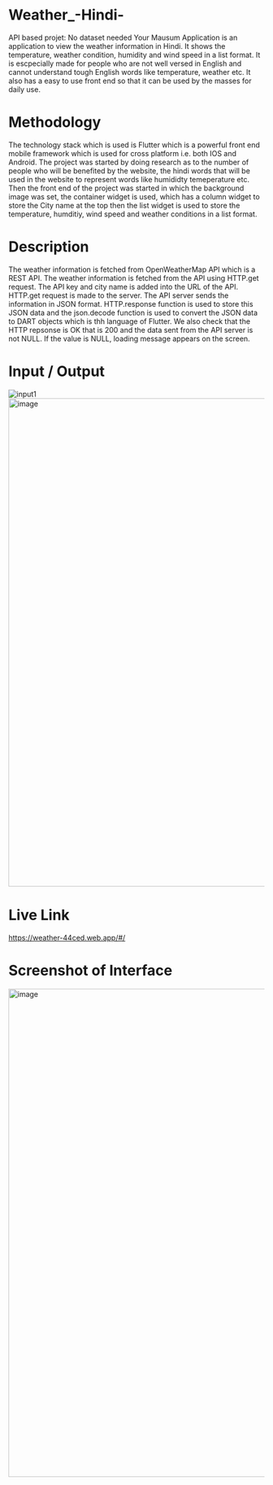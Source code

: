 # Weather_-Hindi-
API based projet: No dataset needed
Your Mausum Application is an application to view the weather information in Hindi. It shows the temperature, weather condition, humidity and wind speed in a list format. It is escpecially made for people who are not well versed in English and cannot understand tough English words like temperature, weather etc. It also has a easy to use front end so that it can be used by the masses for daily use.

# Methodology
The technology stack which is used is Flutter which is a powerful front end mobile framework which is used for cross platform i.e. both IOS and Android. 
The project was started by doing research as to the number of people who will be benefited by the website, the hindi words that will be used in the website to represent words like humididty temeperature etc. 
Then the front end of the project was started in which the background image was set, the container widget is used, which has a column widget to store the City name at the top then the list widget is used to store the temperature, humditiy, wind speed and weather conditions in a list format. 

# Description
The weather information is fetched from OpenWeatherMap API which is a REST API. The weather information is fetched from the API using HTTP.get request. 
The API key and city name is added into the URL of the API. HTTP.get request is made to the server. The API server sends the information in JSON format. HTTP.response function is used to store this JSON data and the json.decode function is used to convert the JSON data to DART objects which is thh language of Flutter.
We also check that the HTTP repsonse is OK that is 200 and the data sent from the API server is not NULL. If the value is NULL, loading message appears on the screen.

# Input / Output
![input1](https://user-images.githubusercontent.com/90370611/208239859-ed317736-036b-4559-8ca3-5df49731b73c.jpg)
<img width="960" alt="image" src="https://user-images.githubusercontent.com/90370611/208239925-ff6471e1-d076-44a8-9927-50f2738a097b.png">

# Live Link
https://weather-44ced.web.app/#/

# Screenshot of Interface
<img width="960" alt="image" src="https://user-images.githubusercontent.com/90370611/208239965-926aecaa-00a1-4b69-b4e4-be424c885343.png">


